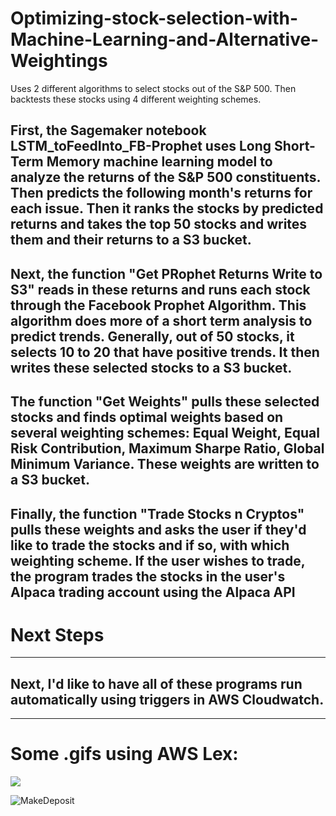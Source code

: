 # Optimizing-stock-selection-with-Machine-Learning-and-Alternative-Weightings
Uses 2 different algorithms to select stocks out of the S&amp;P 500. Then backtests these stocks using 4 different weighting schemes.

## First, the Sagemaker notebook LSTM_toFeedInto_FB-Prophet uses Long Short-Term Memory  machine learning model to analyze the returns of the S&P 500 constituents. Then predicts the following month's returns for each issue. Then it ranks the stocks by predicted returns and takes the top 50 stocks and writes them and their returns to a S3 bucket.

## Next, the function "Get PRophet Returns Write to S3" reads in these returns and runs each stock through the Facebook Prophet Algorithm. This algorithm does more of a short term analysis to predict trends. Generally, out of 50 stocks, it selects 10 to 20 that have positive trends. It then writes these selected stocks to a S3 bucket.

## The function "Get Weights" pulls these selected stocks and finds optimal weights based on several weighting schemes: Equal Weight, Equal Risk Contribution, Maximum Sharpe Ratio, Global Minimum Variance. These weights are written to a S3 bucket.

## Finally, the function "Trade Stocks n Cryptos" pulls these weights and asks the user if they'd like to trade the stocks and if so, with which weighting scheme. If the user wishes to trade, the program trades the stocks in the user's Alpaca trading account using the Alpaca API

# Next Steps
___
## Next, I'd like to have all of these programs run automatically using triggers in AWS Cloudwatch.
___
# Some .gifs using AWS Lex:
![](https://gph.is/g/4wDmGy2)

![MakeDeposit](https://media.giphy.com/media/Hc6e2QsgqEnpN4cd8B/giphy.gif)
